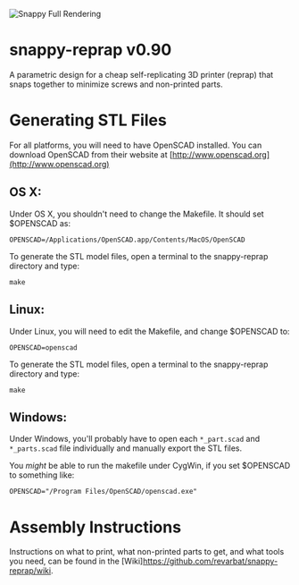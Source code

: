 ![Snappy Full Rendering](https://github.com/revarbat/snappy-reprap/wiki/snappy_small.png)


snappy-reprap v0.90
===================

A parametric design for a cheap self-replicating 3D printer (reprap) that snaps together to minimize screws and non-printed parts.


Generating STL Files
====================
For all platforms, you will need to have OpenSCAD installed. You can download OpenSCAD from their website at [http://www.openscad.org](http://www.openscad.org)


OS X:
-----
Under OS X, you shouldn't need to change the Makefile.  It should set $OPENSCAD as:
```
OPENSCAD=/Applications/OpenSCAD.app/Contents/MacOS/OpenSCAD
```

To generate the STL model files, open a terminal to the snappy-reprap directory and type:
```
make
```


Linux:
------
Under Linux, you will need to edit the Makefile, and change $OPENSCAD to:
```
OPENSCAD=openscad
```
To generate the STL model files, open a terminal to the snappy-reprap directory and type:
```
make
```


Windows:
--------
Under Windows, you'll probably have to open each `*_part.scad` and `*_parts.scad` file individually and manually export the STL files.

You _might_ be able to run the makefile under CygWin, if you set $OPENSCAD to something like:
```
OPENSCAD="/Program Files/OpenSCAD/openscad.exe"
```


Assembly Instructions
=====================
Instructions on what to print, what non-printed parts to get, and what tools you need, can be found in the [Wiki]<https://github.com/revarbat/snappy-reprap/wiki>.


